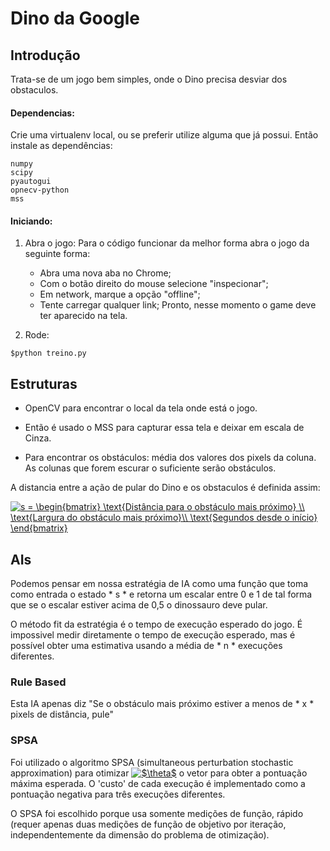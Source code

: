 # Dino da Google

## Introdução

Trata-se de um jogo bem simples, onde o Dino precisa desviar dos obstaculos.

#### Dependencias:

Crie uma virtualenv local, ou se preferir utilize alguma que já possui.
Então instale as dependências:
```
numpy
scipy
pyautogui
opnecv-python
mss
```
#### Iniciando:

1. Abra o jogo:
Para o código funcionar da melhor forma abra o jogo da seguinte forma:
	- Abra uma nova aba no Chrome;
	- Com o botão direito do mouse selecione "inspecionar";
	- Em network, marque a opção "offline";
	- Tente carregar qualquer link;
Pronto, nesse momento o game deve ter aparecido na tela.

2. Rode:
```
$python treino.py
```

## Estruturas

- OpenCV para encontrar o local da tela onde está o jogo. 

- Então é usado o MSS para capturar essa tela e deixar em escala de Cinza. 

- Para encontrar os obstáculos: média dos valores dos pixels da coluna.
  As colunas que forem escurar o suficiente serão obstáculos. 

A distancia entre a ação de pular do Dino e os obstaculos é definida assim:


<a href="http://www.codecogs.com/eqnedit.php?latex=s&space;=&space;\begin{bmatrix}&space;\text{Distancia&space;para&space;o&space;obstaculo&space;mais&space;proximo}&space;\\&space;\text{Largura&space;&space;do&space;obstaculo&space;mais&space;proximo}\\&space;\text{Segundos&space;desde&space;o&space;inicio}&space;\end{bmatrix}" target="_blank"><img src="http://latex.codecogs.com/gif.latex?s&space;=&space;\begin{bmatrix}&space;\text{Distancia&space;para&space;o&space;obstáculo&space;mais&space;proximo}&space;\\&space;\text{Largura&space;do&space;obstaculo&space;mais&space;próximo}\\&space;\text{Segundos&space;desde&space;o&space;inicio&space;do&space;jogo}&space;\end{bmatrix}" title="s = \begin{bmatrix} \text{Distância para o obstáculo mais próximo} \\ \text{Largura do obstáculo mais próximo}\\ \text{Segundos desde o início} \end{bmatrix}" /></a>


## AIs 

Podemos pensar em nossa estratégia de IA como uma função que toma como entrada o estado * s * e retorna um escalar entre 0 e 1 de tal forma que se o escalar estiver acima de 0,5 o dinossauro deve pular.

O método fit da estratégia é o tempo de execução esperado do jogo. É impossivel medir diretamente o tempo de execução esperado, mas é possível obter uma estimativa usando a média de * n * execuções diferentes.


### Rule Based

Esta IA apenas diz "Se o obstáculo mais próximo estiver a menos de * x * pixels de distância, pule"


### SPSA

Foi utilizado o algoritmo SPSA (simultaneous perturbation stochastic approximation) para otimizar <a href="http://www.codecogs.com/eqnedit.php?latex=$\theta$" target="_blank"><img src="http://latex.codecogs.com/gif.latex?$\theta$" title="$\theta$" /></a> o vetor para obter a pontuação máxima esperada. O 'custo' de cada execução é implementado como a pontuação negativa para três execuções diferentes.

O SPSA foi escolhido porque usa somente medições de função, rápido (requer apenas duas medições de função de objetivo por iteração, independentemente da dimensão do problema de otimização).

